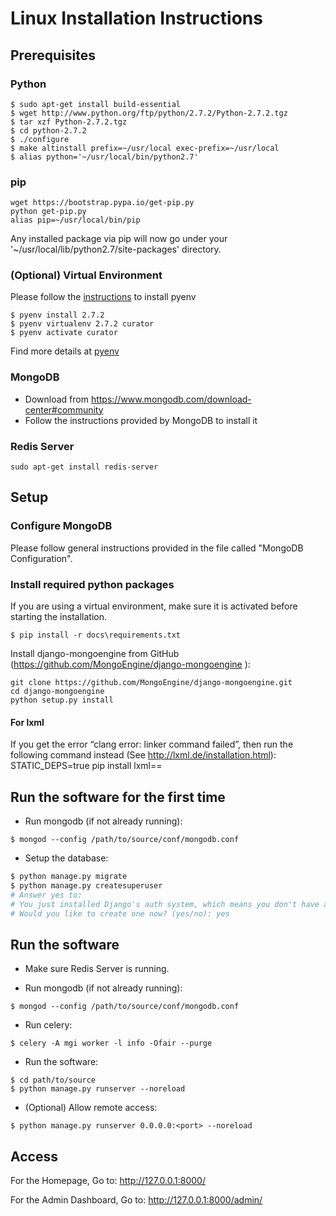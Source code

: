 # Linux Installation Instructions

## Prerequisites


### Python
```
$ sudo apt-get install build-essential
$ wget http://www.python.org/ftp/python/2.7.2/Python-2.7.2.tgz
$ tar xzf Python-2.7.2.tgz
$ cd python-2.7.2
$ ./configure
$ make altinstall prefix=~/usr/local exec-prefix=~/usr/local
$ alias python='~/usr/local/bin/python2.7'
```

### pip
```
wget https://bootstrap.pypa.io/get-pip.py
python get-pip.py
alias pip=~/usr/local/bin/pip
```
Any installed package via pip will now go under your '~/usr/local/lib/python2.7/site-packages' directory.

### (Optional) Virtual Environment
Please follow the [instructions](https://github.com/yyuu/pyenv#installation) to install pyenv
```
$ pyenv install 2.7.2
$ pyenv virtualenv 2.7.2 curator
$ pyenv activate curator
```
Find more details at [pyenv](https://github.com/yyuu/pyenv)

### MongoDB
- Download from https://www.mongodb.com/download-center#community
- Follow the instructions provided by MongoDB to install it

### Redis Server
```
sudo apt-get install redis-server
```

## Setup

### Configure MongoDB
Please follow general instructions provided in the file called "MongoDB Configuration".

### Install required python packages
If you are using a virtual environment, make sure it is activated before starting the installation. 
```
$ pip install -r docs\requirements.txt
```
Install django-mongoengine from GitHub (https://github.com/MongoEngine/django-mongoengine ):
```
git clone https://github.com/MongoEngine/django-mongoengine.git
cd django-mongoengine
python setup.py install
```

#### For lxml
If you get the error “clang error: linker command failed”, then run the following command instead (See http://lxml.de/installation.html):
STATIC_DEPS=true pip install lxml==<version>

## Run the software for the first time
- Run mongodb (if not already running):
```
$ mongod --config /path/to/source/conf/mongodb.conf
```
- Setup the database:
```bash
$ python manage.py migrate
$ python manage.py createsuperuser
# Answer yes to:
# You just installed Django's auth system, which means you don't have any superusers defined.
# Would you like to create one now? (yes/no): yes
```

## Run the software

- Make sure Redis Server is running.
 
- Run mongodb (if not already running):

```
$ mongod --config /path/to/source/conf/mongodb.conf
```

- Run celery:

```
$ celery -A mgi worker -l info -Ofair --purge
```

- Run the software:

```
$ cd path/to/source
$ python manage.py runserver --noreload
```

- (Optional) Allow remote access:

```
$ python manage.py runserver 0.0.0.0:<port> --noreload
```

## Access
For the Homepage, Go to:  http://127.0.0.1:8000/

For the Admin Dashboard, Go to:  http://127.0.0.1:8000/admin/ 
